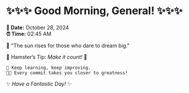 # ✨✨✨ Good Morning, General! ✨✨✨

**📅 Date:** October 28, 2024  
**⏰ Time:** 02:45 AM  

🌅 "The sun rises for those who dare to dream big."  

🐹 Hamster’s Tip: _Make it count!_ 💪  

```
🚀 Keep learning, keep improving.  
🧑‍💻 Every commit takes you closer to greatness!  
```

✨ *Have a Fantastic Day!* ✨  
